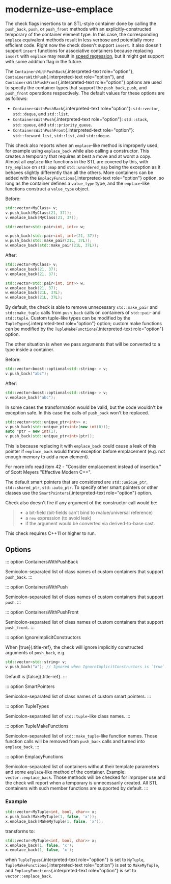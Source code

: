 # modernize-use-emplace

The check flags insertions to an STL-style container done by calling the
`push_back`, `push`, or `push_front` methods with an
explicitly-constructed temporary of the container element type. In this
case, the corresponding `emplace` equivalent methods result in less
verbose and potentially more efficient code. Right now the check
doesn\'t support `insert`. It also doesn\'t support `insert` functions
for associative containers because replacing `insert` with `emplace` may
result in [speed
regression](https://htmlpreview.github.io/?https://github.com/HowardHinnant/papers/blob/master/insert_vs_emplace.html),
but it might get support with some addition flag in the future.

The `ContainersWithPushBack`{.interpreted-text role="option"},
`ContainersWithPush`{.interpreted-text role="option"}, and
`ContainersWithPushFront`{.interpreted-text role="option"} options are
used to specify the container types that support the `push_back`,
`push`, and `push_front` operations respectively. The default values for
these options are as follows:

- `ContainersWithPushBack`{.interpreted-text role="option"}:
  `std::vector`, `std::deque`, and `std::list`.
- `ContainersWithPush`{.interpreted-text role="option"}: `std::stack`,
  `std::queue`, and `std::priority_queue`.
- `ContainersWithPushFront`{.interpreted-text role="option"}:
  `std::forward_list`, `std::list`, and `std::deque`.

This check also reports when an `emplace`-like method is improperly
used, for example using `emplace_back` while also calling a constructor.
This creates a temporary that requires at best a move and at worst a
copy. Almost all `emplace`-like functions in the STL are covered by
this, with `try_emplace` on `std::map` and `std::unordered_map` being
the exception as it behaves slightly differently than all the others.
More containers can be added with the
`EmplacyFunctions`{.interpreted-text role="option"} option, so long as
the container defines a `value_type` type, and the `emplace`-like
functions construct a `value_type` object.

Before:

```c++
std::vector<MyClass> v;
v.push_back(MyClass(21, 37));
v.emplace_back(MyClass(21, 37));

std::vector<std::pair<int, int>> w;

w.push_back(std::pair<int, int>(21, 37));
w.push_back(std::make_pair(21L, 37L));
w.emplace_back(std::make_pair(21L, 37L));
```

After:

```c++
std::vector<MyClass> v;
v.emplace_back(21, 37);
v.emplace_back(21, 37);

std::vector<std::pair<int, int>> w;
w.emplace_back(21, 37);
w.emplace_back(21L, 37L);
w.emplace_back(21L, 37L);
```

By default, the check is able to remove unnecessary `std::make_pair` and
`std::make_tuple` calls from `push_back` calls on containers of
`std::pair` and `std::tuple`. Custom tuple-like types can be modified by
the `TupleTypes`{.interpreted-text role="option"} option; custom make
functions can be modified by the `TupleMakeFunctions`{.interpreted-text
role="option"} option.

The other situation is when we pass arguments that will be converted to
a type inside a container.

Before:

```c++
std::vector<boost::optional<std::string> > v;
v.push_back("abc");
```

After:

```c++
std::vector<boost::optional<std::string> > v;
v.emplace_back("abc");
```

In some cases the transformation would be valid, but the code wouldn\'t
be exception safe. In this case the calls of `push_back` won\'t be
replaced.

```c++
std::vector<std::unique_ptr<int>> v;
v.push_back(std::unique_ptr<int>(new int(0)));
auto *ptr = new int(1);
v.push_back(std::unique_ptr<int>(ptr));
```

This is because replacing it with `emplace_back` could cause a leak of
this pointer if `emplace_back` would throw exception before emplacement
(e.g. not enough memory to add a new element).

For more info read item 42 - \"Consider emplacement instead of
insertion.\" of Scott Meyers \"Effective Modern C++\".

The default smart pointers that are considered are `std::unique_ptr`,
`std::shared_ptr`, `std::auto_ptr`. To specify other smart pointers or
other classes use the `SmartPointers`{.interpreted-text role="option"}
option.

Check also doesn\'t fire if any argument of the constructor call would
be:

> - a bit-field (bit-fields can\'t bind to rvalue/universal reference)
> - a `new` expression (to avoid leak)
> - if the argument would be converted via derived-to-base cast.

This check requires C++11 or higher to run.

## Options

::: option
ContainersWithPushBack

Semicolon-separated list of class names of custom containers that
support `push_back`.
:::

::: option
ContainersWithPush

Semicolon-separated list of class names of custom containers that
support `push`.
:::

::: option
ContainersWithPushFront

Semicolon-separated list of class names of custom containers that
support `push_front`.
:::

::: option
IgnoreImplicitConstructors

When [true]{.title-ref}, the check will ignore implicitly constructed
arguments of `push_back`, e.g.

```c++
std::vector<std::string> v;
v.push_back("a"); // Ignored when IgnoreImplicitConstructors is `true`.
```

Default is [false]{.title-ref}.
:::

::: option
SmartPointers

Semicolon-separated list of class names of custom smart pointers.
:::

::: option
TupleTypes

Semicolon-separated list of `std::tuple`-like class names.
:::

::: option
TupleMakeFunctions

Semicolon-separated list of `std::make_tuple`-like function names. Those
function calls will be removed from `push_back` calls and turned into
`emplace_back`.
:::

::: option
EmplacyFunctions

Semicolon-separated list of containers without their template parameters
and some `emplace`-like method of the container. Example:
`vector::emplace_back`. Those methods will be checked for improper use
and the check will report when a temporary is unnecessarily created. All
STL containers with such member functions are supported by default.
:::

### Example

```c++
std::vector<MyTuple<int, bool, char>> x;
x.push_back(MakeMyTuple(1, false, 'x'));
x.emplace_back(MakeMyTuple(1, false, 'x'));
```

transforms to:

```c++
std::vector<MyTuple<int, bool, char>> x;
x.emplace_back(1, false, 'x');
x.emplace_back(1, false, 'x');
```

when `TupleTypes`{.interpreted-text role="option"} is set to `MyTuple`,
`TupleMakeFunctions`{.interpreted-text role="option"} is set to
`MakeMyTuple`, and `EmplacyFunctions`{.interpreted-text role="option"}
is set to `vector::emplace_back`.
